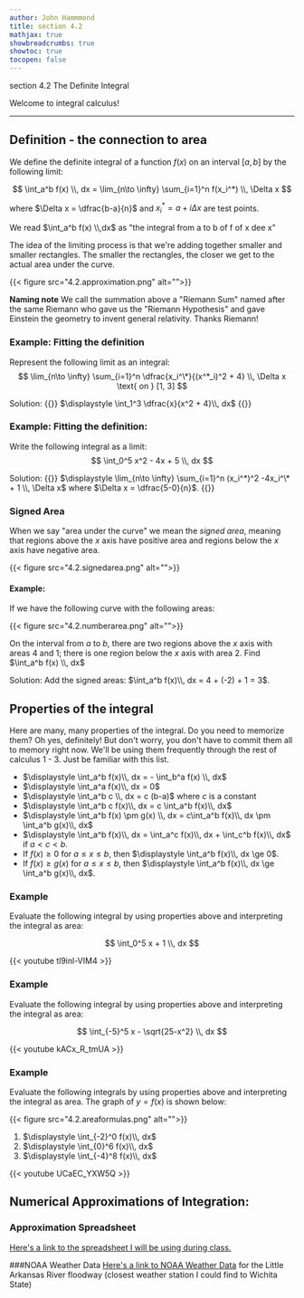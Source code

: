 ```yaml
---
author: John Hammmond
title: section 4.2
mathjax: true
showbreadcrumbs: true
showtoc: true
tocopen: false
---
```


section 4.2 The Definite Integral
<!--more-->

Welcome to integral calculus!

----

## Definition - the connection to area

We define the definite integral of a function $f(x)$ on an interval $[a, b]$ by the following limit: 

$$
\int_a^b f(x) \\, dx = \lim_{n\to \infty} \sum_{i=1}^n f(x_i^*) \\, \Delta x
$$

where $\Delta x = \dfrac{b-a}{n}$ and $x_i^* = a+i\Delta x$ are test points.

We read $\int_a^b f(x) \\,dx$ as "the integral from a to b of f of x dee x"

The idea of the limiting process is that we're adding together smaller and smaller rectangles. The smaller the rectangles, the closer we get to the actual area under the curve.

{{< figure src="4.2.approximation.png" alt="">}}

**Naming note**  We call the summation above a "Riemann Sum" named after the same Riemann who gave us the "Riemann Hypothesis" and gave Einstein the geometry to invent general relativity. Thanks Riemann!


### Example: Fitting the definition
Represent the following limit as an integral:
$$
\lim_{n\to \infty} \sum_{i=1}^n \dfrac{x_i^\*}{(x^*_i)^2 + 4} \\, \Delta x \text{ on } [1, 3]
$$

Solution:
{{<spoiler>}}
$\displaystyle \int_1^3 \dfrac{x}{x^2 + 4}\\, dx$
{{</spoiler>}}

### Example: Fitting the definition:
Write the following integral as a limit: 
$$
\int_0^5 x^2 - 4x + 5 \\, dx
$$

Solution: 
{{<spoiler>}}
$\displaystyle \lim_{n\to \infty} \sum_{i=1}^n (x_i^*)^2 -4x_i^\* + 1 \\, \Delta x$
where $\Delta x = \dfrac{5-0}{n}$. 
{{</spoiler>}}

### Signed Area

When we say "area under the curve" we mean the *signed area*, meaning that regions above the $x$ axis have positive area and regions below the $x$ axis have negative area. 

{{< figure src="4.2.signedarea.png" alt="">}}

#### Example: 
If we have the following curve with the following areas: 

{{< figure src="4.2.numberarea.png" alt="">}}

On the interval from $a$ to $b$, there are two regions above the $x$ axis with areas 4 and 1; there is one region below the $x$ axis with area 2. 
Find $\int_a^b f(x) \\, dx$

Solution:
Add the signed areas:  $\int_a^b f(x)\\, dx = 4 + (-2) + 1 = 3$.

<!--

## Some Sum Formulas

The following are either familiar from algebra, or will soon be familiar to you. Ancient Greeks studied these and had so there are really neat geometrical explanations of these. If you're interested, just ask! 

- $\displaystyle \sum_{i=1}^n i = 1 + 2 + 3 + 4 + \dots + n = \dfrac{n(n+1)}{2}$
- $\displaystyle \sum_{i=1}^n i^2 = 1^2 + 2^2 + 3^2 + 4^2 + \dots + n^2 = \dfrac{n(n+1)(2n+1}{6}$
- $\displaystyle \sum_{i=1}^n i^3 = 1^3 + 2^3 + 3^3 + 4^3 + \dots + n^3 = \left[\dfrac{n(n+1)}{2}\right]^2$

And some familiar formulas:
- $\displaystyle \sum_{i=1}^n c = c+c+c+c\dots + c = n c$ where $c$ is a constant
- $\displaystyle \sum_{i=1}^n c a_i = c \sum_{i=1}^n a_i$  constants can be factored out of sums
- $\displaystyle \sum_{i=1}^n a_i  \pm b_i = \sum_{i=1}^n a_i \pm \sum_{i=1}^n b_i$  we can split two finite sums on addition or subtraction.

//-->

## Properties of the integral

Here are many, many properties of the integral. Do you need to memorize them? Oh yes, definitely! But don't worry, you don't have to commit them all to memory right now. We'll be using them frequently through the rest of calculus 1 - 3. Just be familiar with this list.

- $\displaystyle \int_a^b f(x)\\, dx = - \int_b^a f(x) \\, dx$
- $\displaystyle \int_a^a f(x)\\, dx = 0$
- $\displaystyle \int_a^b c \\, dx = c (b-a)$ where $c$ is a constant
- $\displaystyle \int_a^b c f(x)\\, dx = c \int_a^b f(x)\\, dx$
- $\displaystyle \int_a^b f(x) \pm g(x) \\, dx = c\int_a^b f(x)\\, dx \pm \int_a^b g(x)\\, dx$
- $\displaystyle \int_a^b f(x)\\, dx = \int_a^c f(x)\\, dx + \int_c^b f(x)\\, dx$ if $a < c < b$.
- If $\displaystyle f(x) \ge 0$ for $a \le x \le b$, then $\displaystyle \int_a^b f(x)\\, dx \ge 0$.
- If $\displaystyle f(x) \ge g(x)$ for $a \le x \le b$, then $\displaystyle \int_a^b f(x)\\, dx \ge \int_a^b g(x)\\, dx$.

### Example
Evaluate the following integral by using properties above and interpreting the integral as area: 

$$
\int_0^5 x + 1 \\, dx
$$

{{< youtube tl9inl-VIM4 >}}


### Example
Evaluate the following integral by using properties above and interpreting the integral as area: 

$$
\int_{-5}^5 x - \sqrt{25-x^2} \\, dx
$$

{{< youtube kACx_R_tmUA >}}

### Example 
Evaluate the following integrals by using properties above and interpreting the integral as area. The graph of $y=f(x)$ is shown below:

{{< figure src="4.2.areaformulas.png" alt="">}}

1. $\displaystyle \int_{-2}^0 f(x)\\, dx$ 
1. $\displaystyle \int_{0}^6 f(x)\\, dx$
1. $\displaystyle \int_{-4}^8 f(x)\\, dx$

{{< youtube UCaEC_YXW5Q >}}

## Numerical Approximations of Integration:

### Approximation Spreadsheet
[Here's a link to the spreadsheet I will be using during class.](https://cloud.math.wichita.edu/s/GGDAwENKSzFQgr5)


###NOAA Weather Data
[Here's a link to NOAA Weather Data](https://www.nohrsc.noaa.gov/interactive/html/graph.html?station=WIFK1&w=600&h=400&o=a&uc=0&by=2022&bm=2&bd=16&bh=6&ey=2022&em=2&ed=18&eh=6&data=0&units=0&region=us) for the Little Arkansas River floodway (closest weather station I could find to Wichita State)